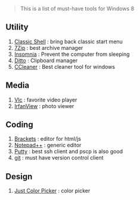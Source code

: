 > This is a list of must-have tools for Windows 8

## Utility
1. [Classic Shell](http://www.classicshell.net/) : bring back classic start menu
1. [7Zip](http://www.7-zip.org/) : best archive manager
1. [Insomnia](http://dlaa.me/blog/post/10104830) : Prevent the computer from sleeping
1. [Ditto](http://ditto-cp.sourceforge.net/) : Clipboard manager
1. [CCleaner](https://www.piriform.com/ccleaner) : Best cleaner tool for windows

## Media
1. [Vlc](http://www.videolan.org/vlc/) : favorite video player
1. [IrfanView](http://www.irfanview.com/) : photo viewer

## Coding
1. [Brackets](http://brackets.io/) : editor for html/js
1. [Notepad++](https://notepad-plus-plus.org/) : generic editor
1. [Putty](http://www.putty.org/) : best ssh client and pscp is also good
1. [git](https://git-scm.com/) : must have version control client

## Design
1. [Just Color Picker](http://annystudio.com/software/colorpicker/) : color picker
